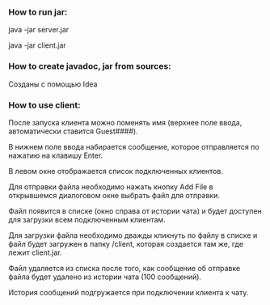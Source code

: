 ### How to run jar:

java -jar server.jar

java -jar client.jar

### How to create javadoc, jar from sources:

Созданы с помощью Idea

### How to use client:

После запуска клиента можно поменять имя (верхнее поле ввода, автоматически ставится Guest####).

В нижнем поле ввода набирается сообщение, которое отправляется по нажатию на клавишу Enter.

В левом окне отображается список подключенных клиентов.

Для отправки файла необходимо нажать кнопку Add File в открывшемся диалоговом окне выбрать файл для отправки.

Файл появится в списке (окно справа от истории чата) и будет доступен для загрузки всем подключенным клиентам. 

Для загрузки файла необходимо дважды кликнуть по файлу в списке и файл будет загружен в папку /client, которая создается там же, где лежит client.jar.

Файл удаляется из списка после того, как сообщение об отправке файла будет удалено из истории чата (100 сообщений).

История сообщений подгружается при подключении клиента к чату.
